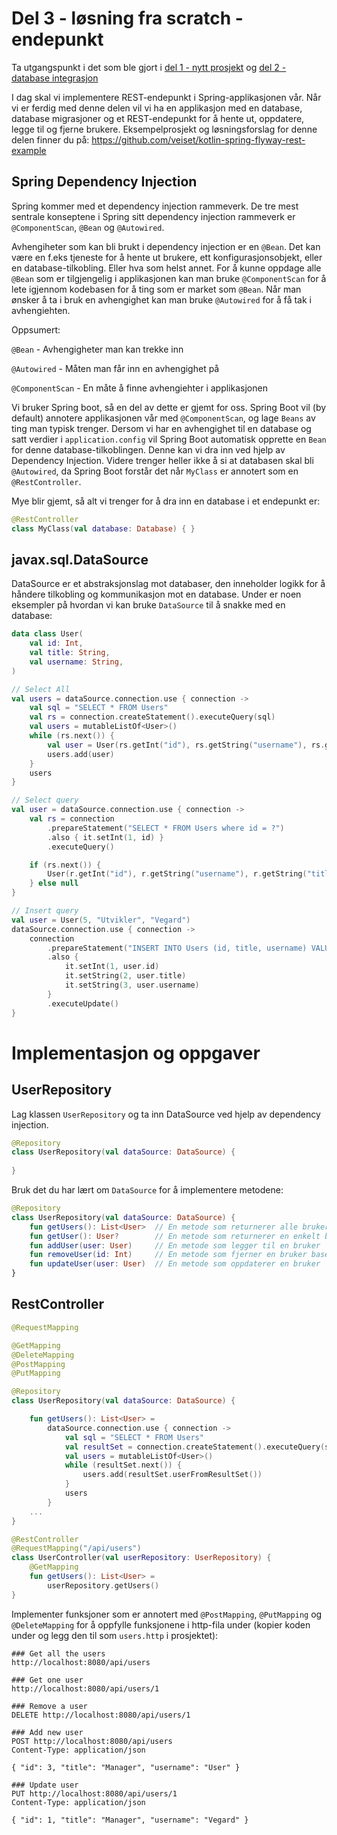 # Del 3 - løsning fra scratch - endepunkt

Ta utgangspunkt i det som ble gjort i [del 1 - nytt prosjekt](./../del_1/nytt-prosjekt.md) og [del 2 - database integrasjon](./../del_1/database-integrasjon.md)

I dag skal vi implementere REST-endepunkt i Spring-applikasjonen vår. 
Når vi er ferdig med denne delen vil vi ha en applikasjon med en database, database migrasjoner og et REST-endepunkt for å hente ut, oppdatere, legge til og fjerne brukere.
Eksempelprosjekt og løsningsforslag for denne delen finner du på: https://github.com/veiset/kotlin-spring-flyway-rest-example

## Spring Dependency Injection

Spring kommer med et dependency injection rammeverk. 
De tre mest sentrale konseptene i Spring sitt dependency injection rammeverk er `@ComponentScan`, `@Bean` og `@Autowired`. 

Avhengiheter som kan bli brukt i dependency injection er en `@Bean`. 
Det kan være en f.eks tjeneste for å hente ut brukere, ett konfigurasjonsobjekt, eller en database-tilkobling. Eller hva som helst annet.
For å kunne oppdage alle `@Bean` som er tilgjengelig i applikasjonen kan man bruke `@ComponentScan` for å lete igjennom kodebasen for
å ting som er market som `@Bean`. 
Når man ønsker å ta i bruk en avhengighet kan man bruke `@Autowired` for å få tak i avhengiehten.

Oppsumert:

`@Bean` - Avhengigheter man kan trekke inn

`@Autowired` - Måten man får inn en avhengighet på

`@ComponentScan` - En måte å finne avhengiehter i applikasjonen


Vi bruker Spring boot, så en del av dette er gjemt for oss. Spring Boot vil (by default) annotere applikasjonen vår med `@ComponentScan`,
og lage `Beans` av ting man typisk trenger.
Dersom vi har en avhengighet til en database og satt verdier i `application.config` vil Spring Boot automatisk opprette en `Bean` 
for denne database-tilkoblingen. Denne kan vi dra inn ved hjelp av Dependency Injection.
Videre trenger heller ikke å si at databasen skal bli `@Autowired`, da Spring Boot forstår det når `MyClass` er annotert som en `@RestController`.

Mye blir gjemt, så alt vi trenger for å dra inn en database i et endepunkt er:

```kotlin
@RestController
class MyClass(val database: Database) { }
```

## javax.sql.DataSource

DataSource er et abstraksjonslag mot databaser, den inneholder logikk for å håndere tilkobling og kommunikasjon mot en database.
Under er noen eksempler på hvordan vi kan bruke `DataSource` til å snakke med en database:

```kotlin
data class User(
    val id: Int,
    val title: String,
    val username: String,
)
```

```kotlin
// Select All
val users = dataSource.connection.use { connection ->
    val sql = "SELECT * FROM Users"
    val rs = connection.createStatement().executeQuery(sql)
    val users = mutableListOf<User>()
    while (rs.next()) {
        val user = User(rs.getInt("id"), rs.getString("username"), rs.getString("title"))
        users.add(user)
    }
    users
}

```

```kotlin
// Select query
val user = dataSource.connection.use { connection ->
    val rs = connection
        .prepareStatement("SELECT * FROM Users where id = ?")
        .also { it.setInt(1, id) }
        .executeQuery()

    if (rs.next()) {
        User(r.getInt("id"), r.getString("username"), r.getString("title"))
    } else null
}
```

```kotlin
// Insert query
val user = User(5, "Utvikler", "Vegard")
dataSource.connection.use { connection ->
    connection
        .prepareStatement("INSERT INTO Users (id, title, username) VALUES ( ?, ?, ? )")
        .also {
            it.setInt(1, user.id)
            it.setString(2, user.title)
            it.setString(3, user.username)
        }
        .executeUpdate()
}
```

# Implementasjon og oppgaver

## UserRepository

Lag klassen `UserRepository` og ta inn DataSource ved hjelp av dependency injection.

```kotlin
@Repository
class UserRepository(val dataSource: DataSource) {
    
}
```

Bruk det du har lært om `DataSource` for å implementere metodene:

```kotlin
@Repository
class UserRepository(val dataSource: DataSource) {
    fun getUsers(): List<User>  // En metode som returnerer alle brukerne
    fun getUser(): User?        // En metode som returnerer en enkelt bruker
    fun addUser(user: User)     // En metode som legger til en bruker
    fun removeUser(id: Int)     // En metode som fjerner en bruker baser på id
    fun updateUser(user: User)  // En metode som oppdaterer en bruker
}
```

## RestController
```kotlin
@RequestMapping

@GetMapping
@DeleteMapping
@PostMapping
@PutMapping
```

```kotlin
@Repository
class UserRepository(val dataSource: DataSource) {

    fun getUsers(): List<User> =
        dataSource.connection.use { connection ->
            val sql = "SELECT * FROM Users"
            val resultSet = connection.createStatement().executeQuery(sql)
            val users = mutableListOf<User>()
            while (resultSet.next()) {
                users.add(resultSet.userFromResultSet())
            }
            users
        }
    ...
}
```


```kotlin
@RestController
@RequestMapping("/api/users")
class UserController(val userRepository: UserRepository) {
    @GetMapping
    fun getUsers(): List<User> =
        userRepository.getUsers()
}
```

Implementer funksjoner som er annotert med `@PostMapping`, `@PutMapping` og `@DeleteMapping` for å oppfylle 
funksjonene i http-fila under (kopier koden under og legg den til som `users.http` i prosjektet):

```
### Get all the users
http://localhost:8080/api/users

### Get one user
http://localhost:8080/api/users/1

### Remove a user
DELETE http://localhost:8080/api/users/1

### Add new user
POST http://localhost:8080/api/users
Content-Type: application/json

{ "id": 3, "title": "Manager", "username": "User" }

### Update user
PUT http://localhost:8080/api/users/1
Content-Type: application/json

{ "id": 1, "title": "Manager", "username": "Vegard" }

```

